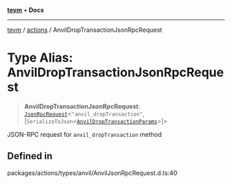 [**tevm**](../../README.md) • **Docs**

***

[tevm](../../modules.md) / [actions](../README.md) / AnvilDropTransactionJsonRpcRequest

# Type Alias: AnvilDropTransactionJsonRpcRequest

> **AnvilDropTransactionJsonRpcRequest**: [`JsonRpcRequest`](../../index/type-aliases/JsonRpcRequest.md)\<`"anvil_dropTransaction"`, [`SerializeToJson`\<[`AnvilDropTransactionParams`](AnvilDropTransactionParams.md)\>]\>

JSON-RPC request for `anvil_dropTransaction` method

## Defined in

packages/actions/types/anvil/AnvilJsonRpcRequest.d.ts:40
